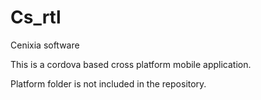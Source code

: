 # Cs_rtl
Cenixia software

This is a cordova based cross platform mobile application.

Platform folder is not included in the repository.
